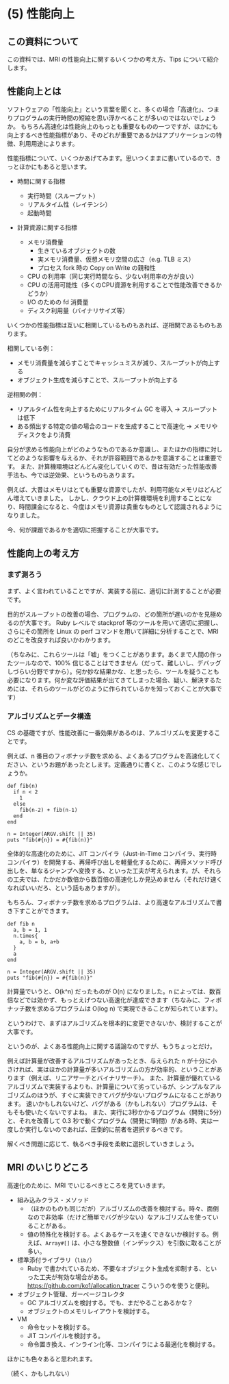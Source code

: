 # (5) 性能向上

## この資料について

この資料では、MRI の性能向上に関するいくつかの考え方、Tips について紹介します。

## 性能向上とは

ソフトウェアの「性能向上」という言葉を聞くと、多くの場合「高速化」、つまりプログラムの実行時間の短縮を思い浮かべることが多いのではないでしょうか。
もちろん高速化は性能向上のもっとも重要なものの一つですが、ほかにも向上するべき性能指標があり、そのどれが重要であるかはアプリケーションの特徴、利用用途によります。

性能指標について、いくつかあげてみます。思いつくままに書いているので、きっとほかにもあると思います。

* 時間に関する指標
  * 実行時間（スループット）
  * リアルタイム性（レイテンシ）
  * 起動時間

* 計算資源に関する指標
  * メモリ消費量
    * 生きているオブジェクトの数
    * 実メモリ消費量、仮想メモリ空間の広さ（e.g. TLB ミス）
    * プロセス fork 時の Copy on Write の親和性
  * CPU の利用率（同じ実行時間なら、少ない利用率の方が良い）
  * CPU の活用可能性（多くのCPU資源を利用することで性能改善できるかどうか）
  * I/O のための fd 消費量
  * ディスク利用量（バイナリサイズ等）

いくつかの性能指標は互いに相関しているものもあれば、逆相関であるものもあります。

相関している例：

* メモリ消費量を減らすことでキャッシュミスが減り、スループットが向上する
* オブジェクト生成を減らすことで、スループットが向上する

逆相関の例：

* リアルタイム性を向上するためにリアルタイム GC を導入 → スループットは低下
* ある頻出する特定の値の場合のコードを生成することで高速化 → メモリやディスクをより消費

自分が求める性能向上がどのようなものであるか意識し、またほかの指標に対してどのような影響を与えるか、それが許容範囲であるかを意識することは重要です。
また、計算機環境はどんどん変化していくので、昔は有効だった性能改善手法も、今では逆効果、というものもあります。

例えば、大昔はメモリはとても重要な資源でしたが、利用可能なメモリはどんどん増えていきました。
しかし、クラウド上の計算機環境を利用することになり、時間課金になると、今度はメモリ資源は貴重なものとして認識されるようになりました。

今、何が課題であるかを適切に把握することが大事です。

## 性能向上の考え方

### まず測ろう

まず、よく言われていることですが、実装する前に、適切に計測することが必要です。

目的がスループットの改善の場合、プログラムの、どの箇所が遅いのかを見極めるのが大事です。
Ruby レベルで stackprof 等のツールを用いて適切に把握し、さらにその箇所を Linux の perf コマンドを用いて詳細に分析することで、MRI のどこを改良すれば良いかわかります。

（ちなみに、これらツールは「嘘」をつくことがあります。あくまで人間の作ったツールなので、100% 信じることはできません（だって、難しいし、デバッグしづらい分野ですから）。何か妙な結果かな、と思ったら、ツールを疑うことも必要になります。何か変な評価結果が出てきてしまった場合、疑い、解決するためには、それらのツールがどのように作られているかを知っておくことが大事です）

### アルゴリズムとデータ構造

CS の基礎ですが、性能改善に一番効果があるのは、アルゴリズムを変更することです。

例えば、n 番目のフィボナッチ数を求める、よくあるプログラムを高速化してください、というお題があったとします。定義通りに書くと、このような感じでしょうか。

```
def fib(n)
  if n < 2
    1
  else
    fib(n-2) + fib(n-1)
  end
end

n = Integer(ARGV.shift || 35)
puts "fib(#{n}) = #{fib(n)}"
```

全体的な高速化のために、JIT コンパイラ（Just-in-Time コンパイラ、実行時コンパイラ）を開発する、再帰呼び出しを軽量化するために、再帰メソッド呼び出しを、単なるジャンプへ変換する、といった工夫が考えられます。が、それらの工夫では、たかだか数倍から数百倍の高速化しか見込めません（それだけ速くなればいいだろ、という話もありますが）。

もちろん、フィボナッチ数を求めるプログラムは、より高速なアルゴリズムで書き下すことができます。

```
def fib n
  a, b = 1, 1
  n.times{
    a, b = b, a+b
  }
  a
end

n = Integer(ARGV.shift || 35)
puts "fib(#{n}) = #{fib(n)}"
```

計算量でいうと、O(k^n) だったものが O(n) になりました。n によっては、数百倍などでは効かず、もっとえげつない高速化が達成できます（ちなみに、フィボナッチ数を求めるプログラムは O(log n) で実現できることが知られています）。

というわけで、まずはアルゴリズムを根本的に変更できないか、検討することが大事です。

というのが、よくある性能向上に関する議論なのですが、もうちょっとだけ。

例えば計算量が改善するアルゴリズムがあったとき、与えられた n が十分に小さければ、実はほかの計算量が多いアルゴリズムの方が効率的、ということがあります（例えば、リニアサーチとバイナリサーチ）。
また、計算量が優れているアルゴリズムで実装するよりも、計算量について劣っているが、シンプルなアルゴリズムのほうが、すぐに実装できてバグが少ないプログラムになることがあります。
速いかもしれないけど、バグがある（かもしれない）プログラムは、そもそも使いたくないですよね。
また、実行に3秒かかるプログラム（開発に5分）と、それを改善して 0.3 秒で動くプログラム（開発に1時間）がある時、実は一度しか実行しないのであれば、圧倒的に前者を選択するべきです。

解くべき問題に応じて、執るべき手段を柔軟に選択していきましょう。

## MRI のいじりどころ

高速化のために、MRI でいじるべきところを見ていきます。

* 組み込みクラス・メソッド
  * （ほかのものも同じだが）アルゴリズムの改善を検討する。時々、面倒なので非効率（だけど簡単でバグが少ない）なアルゴリズムを使っていることがある。
  * 値の特殊化を検討する。よくあるケースを速くできないか検討する。例えば、`Array#[]` は、小さな整数値（インデックス）を引数に取ることが多い。
* 標準添付ライブラリ（`lib/`）
  * Ruby で書かれているため、不要なオブジェクト生成を抑制する、といった工夫が有効な場合がある。<https://github.com/ko1/allocation_tracer> こういうのを使うと便利。
* オブジェクト管理、ガーベージコレクタ
  * GC アルゴリズムを検討する。でも、まだやることあるかな？
  * オブジェクトのメモリレイアウトを検討する。
* VM
  * 命令セットを検討する。
  * JIT コンパイルを検討する。
  * 命令置き換え、インライン化等、コンパイラによる最適化を検討する。

ほかにも色々あると思われます。

（続く、かもしれない）
